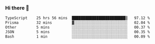 ### Hi there 🌱
<!--START_SECTION:waka-->

```txt
TypeScript    25 hrs 56 mins  ████████████████████████▒   97.12 %
Prisma        32 mins         ▓░░░░░░░░░░░░░░░░░░░░░░░░   02.04 %
Other         5 mins          ░░░░░░░░░░░░░░░░░░░░░░░░░   00.37 %
JSON          5 mins          ░░░░░░░░░░░░░░░░░░░░░░░░░   00.35 %
Bash          1 min           ░░░░░░░░░░░░░░░░░░░░░░░░░   00.09 %
```

<!--END_SECTION:waka-->
<!--
**Dieg0raf/Dieg0raf** is a ✨ _special_ ✨ repository because its `README.md` (this file) appears on your GitHub profile.

Here are some ideas to get you started:

- 🔭 I’m currently working on ...
- 🌱 I’m currently learning ...
- 👯 I’m looking to collaborate on ...
- 🤔 I’m looking for help with ...
- 💬 Ask me about ...
- 📫 How to reach me: ...
- 😄 Pronouns: ...
- ⚡ Fun fact: ...
-->
